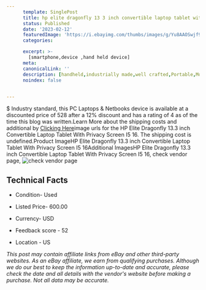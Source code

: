 ```yaml
---
      template: SinglePost
      title: hp elite dragonfly 13 3 inch convertible laptop tablet with privacy screen i5 16
      status: Published
      date: '2023-02-12'
      featuredImage: 'https://i.ebayimg.com/thumbs/images/g/Yu8AAOSwjf9j3dbt/s-l225.jpg'
      categories: 

      excerpt: >-
        [smartphone,device ,hand held device]
      meta:
      canonicalLink: ''
      description: [handheld,industrially made,well crafted,Portable,Mobile,Compact,Convenient,Lightweight,Maneuverable,Man-portable,Miniature,Carriable,Hand-held,Light,Holdable,Transportable,Mobile device,Pocket-sized,On-the-go,Wireless,Cordless,Compact size,Convenient size, smartphone,device ,hand held device]
      noindex: false

        
---
```

$
    Industry standard, this PC Laptops & Netbooks device is available at a discounted price of 528 after a 12% discount and has a rating of 4 as of the time this blog was written.Learn More about the shipping costs and additional by [Clicking Here](https://www.ebay.com/itm/266115856904?hash=item3df5bdba08%3Ag%3AYu8AAOSwjf9j3dbt&mkevt=1&mkcid=1&mkrid=711-53200-19255-0&campid=%253CePNCampaignId%253E&customid=%253CreferenceId%253E&toolid=10049)image urls for the HP Elite Dragonfly 13.3 inch Convertible Laptop Tablet With Privacy Screen I5 16. The shipping cost is undefined.Product ImageHP Elite Dragonfly 13.3 inch Convertible Laptop Tablet With Privacy Screen I5 16Additional ImagesHP Elite Dragonfly 13.3 inch Convertible Laptop Tablet With Privacy Screen I5 16, check vendor page, ![check vendor page](https://origin-galleryplus.ebayimg.com/ws/web/266115856904_2_0_1/225x225.jpg,https://origin-galleryplus.ebayimg.com/ws/web/266115856904_3_0_1/225x225.jpg,https://origin-galleryplus.ebayimg.com/ws/web/266115856904_4_0_1/225x225.jpg,https://origin-galleryplus.ebayimg.com/ws/web/266115856904_5_0_1/225x225.jpg,https://origin-galleryplus.ebayimg.com/ws/web/266115856904_6_0_1/225x225.jpg,https://origin-galleryplus.ebayimg.com/ws/web/266115856904_7_0_1/225x225.jpg,https://origin-galleryplus.ebayimg.com/ws/web/266115856904_8_0_1/225x225.jpg)
    
    

 ## Technical Facts 



     
      

 - Condition- Used 


      

 - Listed Price- 600.00 


      

 - Currency- USD 


      

 - Feedback score - 52 


      

 - Location - US 


      
      

 *_This post may contain affiliate links from eBay and other third-party websites. As an eBay affiliate, we earn from qualifying purchases. Although we do our best to keep the information up-to-date and accurate, please check the date and all details with the vendor's website before making a purchase. Not all data may be accurate._*



    
    
    
    
    